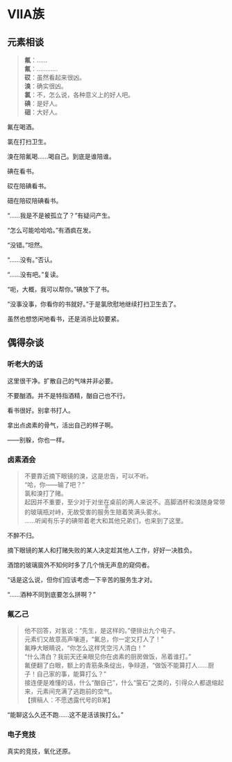 # ⅦA族

## 元素相谈

>**氟**：……  
**氟**：…………  
**砹**：虽然看起来很凶。  
**溴**：确实很凶。  
**氯**：不，怎么说，各种意义上的好人吧。  
**碘**：是好人。  
**鿬**：大好人。

氟在喝酒。

氯在打扫卫生。

溴在陪氟喝……喝自己。到底是谁陪谁。

碘在看书。

砹在陪碘看书。

鿬在陪砹陪碘看书。

<span class="c017">“……我是不是被孤立了？”</span>有疑问产生。

<span class="c035">“怎么可能哈哈哈。”</span>有酒疯在发。

<span class="c009">“没错。”</span>坦然。

<span class="c085">“……没有。”</span>否认。

<span class="c117">“……没有吧。”</span>复读。

<span class="c053">“呃，大概，我可以帮你。”</span>碘放下了书。

<span class="c017">“没事没事，你看你的书就好。”</span>于是氯欣慰地继续打扫卫生去了。

虽然也想悠闲地看书，还是消杀比较要紧。

## 偶得杂谈

### 听老大的话

这里很干净。扩散自己的气味并非必要。

不要酗酒。并不是特指酒精，酗自己也不行。

看书很好。别拿书打人。

拿出点卤素的骨气，活出自己的样子啊。

——别躲，你也一样。

### 卤素酒会

>不要靠近摘下眼镜的溴，这是忠告，可以不听。  
<span class="c035">“哈，你——输了吧？”</span>   
氯和溴打了赌。  
起因并不重要，至少对于对坐在桌前的两人来说不。高脚酒杯和溴随身常带的玻璃瓶对峙，无故受害的<ruby>服务生<rt>铬</rt></ruby>赔着笑满头雾水。  
……听闻有乐子的碘带着老大和其他兄弟们，也来到了这里。

不醉不归。

摘下眼镜的某人和打赌失败的某人决定趁其他人工作，好好一决胜负。

酒馆的玻璃窗外不知何时多了几个悄无声息的窥伺者。

<span class="c024">“话是这么说，但你们应该考虑一下辛苦的服务生才对。</span>

<span class="c024">“……酒种不同到底要怎么拼啊？”</span>

### 氟乙己

>他不回答，对氢说：“先生，是这样的。”便排出九个电子。  
元素们又故意高声嚷道，“氟总，你一定又打人了！”  
氟睁大眼睛说，“你怎么这样凭空污人清白！”  
“什么清白？我前天还亲眼见你在卤素的厨房做饭，吊着谁打。”  
氟便翻了白眼，额上的青筋条条绽出，争辩道，“做饭不能算打人……厨子！自己家的事，能算打么？”  
接连便是难懂的话，什么“酗自己”，什么“萤石”之类的，引得众人都退缩起来，元素间充满了逃跑前的空气。  
【撰稿人：不愿透露代号的B某】

<span class="c017">“能聊这么久还不跑……这不是活该挨打么。”</span>

### 电子竞技

真实的竞技，氧化还原。
